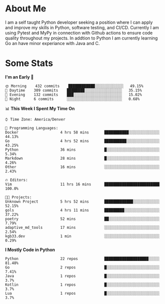 # About Me
  I am a self taught Python developer seeking a position where I can apply and improve my skills in Python, software testing, and CI/CD. Currently I am using Pytest and MyPy in connection with Github actions to ensure code quality throughout my projects. In addtion to Python I am currently learning Go an have minor experiance with Java and C.
  
 # Some Stats
  
<!--START_SECTION:waka-->
**I'm an Early 🐤** 

```text
🌞 Morning    432 commits    ████████████░░░░░░░░░░░░░   49.15% 
🌆 Daytime    309 commits    ████████░░░░░░░░░░░░░░░░░   35.15% 
🌃 Evening    132 commits    ███░░░░░░░░░░░░░░░░░░░░░░   15.02% 
🌙 Night      6 commits      ░░░░░░░░░░░░░░░░░░░░░░░░░   0.68%

```


📊 **This Week I Spent My Time On** 

```text
⌚︎ Time Zone: America/Denver

💬 Programming Languages: 
Docker                   4 hrs 58 mins       ███████████░░░░░░░░░░░░░░   44.13% 
Go                       4 hrs 52 mins       ██████████░░░░░░░░░░░░░░░   43.25% 
Python                   36 mins             █░░░░░░░░░░░░░░░░░░░░░░░░   5.34% 
Markdown                 28 mins             █░░░░░░░░░░░░░░░░░░░░░░░░   4.26% 
Other                    16 mins             ░░░░░░░░░░░░░░░░░░░░░░░░░   2.43%

🔥 Editors: 
Vim                      11 hrs 16 mins      █████████████████████████   100.0%

🐱‍💻 Projects: 
Unknown Project          5 hrs 52 mins       █████████████░░░░░░░░░░░░   52.15% 
gols                     4 hrs 11 mins       █████████░░░░░░░░░░░░░░░░   37.22% 
poetry                   52 mins             ██░░░░░░░░░░░░░░░░░░░░░░░   7.79% 
adaptive_md_tools        17 mins             ░░░░░░░░░░░░░░░░░░░░░░░░░   2.54% 
kgb33.dev                1 min               ░░░░░░░░░░░░░░░░░░░░░░░░░   0.29%

```

**I Mostly Code in Python** 

```text
Python                   22 repos            ████████████████████░░░░░   81.48% 
Go                       2 repos             █░░░░░░░░░░░░░░░░░░░░░░░░   7.41% 
Java                     1 repos             █░░░░░░░░░░░░░░░░░░░░░░░░   3.7% 
Kotlin                   1 repos             █░░░░░░░░░░░░░░░░░░░░░░░░   3.7% 
Lua                      1 repos             █░░░░░░░░░░░░░░░░░░░░░░░░   3.7%

```



<!--END_SECTION:waka-->
